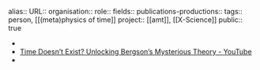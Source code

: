alias::
URL::
organisation::
role::
fields::
publications-productions:: 
tags:: person, [[(meta)physics of time]] 
project:: [[amt]], [[X-Science]] 
public:: true

-
- [Time Doesn’t Exist? Unlocking Bergson’s Mysterious Theory - YouTube](https://www.youtube.com/watch?v=6VEJpu0TYoQ)
-